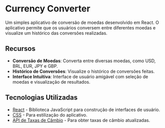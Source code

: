 # Currency Converter

Um simples aplicativo de conversão de moedas desenvolvido em React. O aplicativo permite que os usuários conversem entre diferentes moedas e visualize um histórico das conversões realizadas.

## Recursos

- **Conversão de Moedas**: Converta entre diversas moedas, como USD, BRL, EUR, JPY e GBP.
- **Histórico de Conversões**: Visualize o histórico de conversões feitas.
- **Interface Intuitiva**: Interface de usuário amigável com seleção de moedas e visualização de resultados.

## Tecnologias Utilizadas

- [React](https://reactjs.org/) - Biblioteca JavaScript para construção de interfaces de usuário.
- [CSS](https://www.w3.org/Style/CSS/) - Para estilização do aplicativo.
- [API de Taxas de Câmbio](https://exchangeratesapi.io/) - Para obter taxas de câmbio atualizadas.

